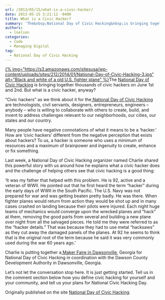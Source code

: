 ```yaml
---
url: /2013/05/15/what-is-a-civic-hacker/
date: 2013-05-15 3:21:12 -0400
title: What is a Civic Hacker?
summary: 'The&nbsp;National Day of Civic Hacking&nbsp;is bringing together thousands of civic hackers on June 1st and 2nd. But what is a civic hacker, anyway? &amp;#8220;Civic hackers&amp;#8221; as we think about it for the&nbsp;National Day of Civic Hacking&nbsp;are technologists, civil servants, designers, entrepreneurs, engineers &amp;#8211; anybody'
authors:
  - lnelson
categories:
  - Code
  - Managing Digital
tag:
  - National Day of Civic Hacking
---
```


<p dir="ltr">
  <a href="https://s3.amazonaws.com/sitesusa/wp-content/uploads/sites/212/2014/01/National-Day-of-Civic-Hacking-3.jpg">{% img="https://s3.amazonaws.com/sitesusa/wp-content/uploads/sites/212/2014/01/National-Day-of-Civic-Hacking-3.jpg" alt="Black and white of a old U.S. fighter plane" %}</a>The <a href="http://hackforchange.org/" target="_blank">National Day of Civic Hacking</a> is bringing together thousands of civic hackers on June 1st and 2nd. But what is a civic hacker, anyway?
</p>

&#8220;Civic hackers&#8221; as we think about it for the<a href="http://hackforchange.org/" target="_blank"> National Day of Civic Hacking</a> are technologists, civil servants, designers, entrepreneurs, engineers &#8211; anybody &#8211; who is willing to collaborate with others to create, build, and invent to address challenges relevant to our neighborhoods, our cities, our states and our country.

Many people have negative connotations of what it means to be a ‘hacker.’  How are ‘civic hackers’ different from the negative perception that exists about hackers? To us, a hacker is someone who uses a minimum of resources and a maximum of brainpower and ingenuity to create, enhance or fix something.

Last week, a National Day of Civic Hacking organizer named Charlie shared this powerful story with us around how he explains what a civic hacker does and the challenge of helping others see that civic hacking is a good thing:

&#8216;It was my father that helped with this problem. He is 92, active and a veteran of WWII. He pointed out that he first heard the term “hacker” during the early days of WWII in the South Pacific. The U.S. Navy was not prepared for war and was getting beaten pretty badly. He was there. When fighter planes would return from action they would be shot up and in many cases crashed on landing because their pilots were injured. Each night huge teams of mechanics would converge upon the wrecked planes and “hack” at them, removing the good parts from several and building a new plane over night from all the salvaged pieces. He told me they were referred to as the “hacker details.” That was because they had to use metal “hacksaws” as they cut away the damaged panels of the planes. At 92 he seems to think that is the original root of the term because he said it was very commonly used during the war 60 years ago.&#8217;

Charlie is putting together a<a href="http://hackforchange.org/dawsonville-maker-day" target="_blank"> Maker Faire in Dawsonville</a>, Georgia for National Day of Civic Hacking in coordination with the Dawson County Development Authority in Dawsonville, Georgia.

Let’s not let the conversation stop here.  It is just getting started.  Tell us in the comment section below how you define civic hacking for yourself and your community, and tell us your plans for National Civic Hacking Day.

Originally published on the site [National Day of Civic Hacking](http://hackforchange.org/blog/what-civic-hacker).

<div>
</div>